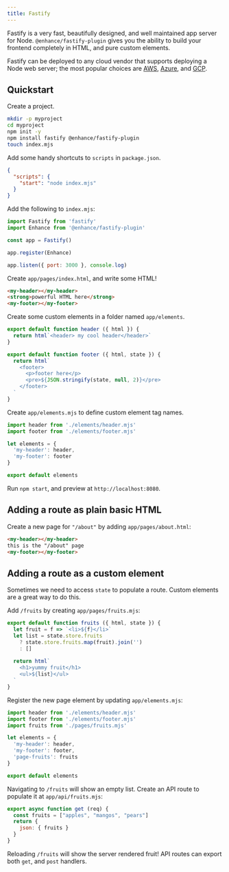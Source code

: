 ```yaml
---
title: Fastify
---
```


Fastify is a very fast, beautifully designed, and well maintained app server for Node. `@enhance/fastify-plugin` gives you the ability to build your frontend completely in HTML, and pure custom elements.

Fastify can be deployed to any cloud vendor that supports deploying a Node web server; the most popular choices are [AWS](https://aws.amazon.com/getting-started/hands-on/deploy-nodejs-web-app/), [Azure](https://docs.microsoft.com/en-us/azure/app-service/quickstart-nodejs?tabs=linux&pivots=development-environment-vscode), and [GCP](https://cloud.google.com/run/docs/quickstarts/build-and-deploy/deploy-nodejs-service).

## Quickstart

Create a project.

```bash
mkdir -p myproject
cd myproject
npm init -y
npm install fastify @enhance/fastify-plugin
touch index.mjs
```

Add some handy shortcuts to `scripts` in `package.json`.

```json
{
  "scripts": {
    "start": "node index.mjs"
  }
}
```

Add the following to `index.mjs`:

<doc-code filename="index.mjs" numbered>

```javascript
import Fastify from 'fastify'
import Enhance from '@enhance/fastify-plugin'

const app = Fastify()

app.register(Enhance)

app.listen({ port: 3000 }, console.log)
```

</doc-code>

Create `app/pages/index.html`, and write some HTML!

<doc-code filename="app/pages/index.html" numbered>

```html
<my-header></my-header>
<strong>powerful HTML here</strong>
<my-footer></my-footer>
```

</doc-code>

Create some custom elements in a folder named `app/elements`.

<doc-code filename="app/elements/header.mjs" numbered>

```javascript
export default function header ({ html }) {
  return html`<header> my cool header</header>`
}
```

</doc-code>

<doc-code filename="app/elements/footer.mjs" numbered>

```javascript
export default function footer ({ html, state }) {
  return html`
    <footer>
      <p>footer here</p>
      <pre>${JSON.stringify(state, null, 2)}</pre>
    </footer>
  `
}
```

</doc-code>

Create `app/elements.mjs` to define custom element tag names.

<doc-code filename="app/elements.mjs" numbered>

```javascript
import header from './elements/header.mjs'
import footer from './elements/footer.mjs'

let elements = {
  'my-header': header,
  'my-footer': footer
}

export default elements
```

</doc-code>

Run `npm start`, and preview at `http://localhost:8080`.

## Adding a route as plain basic HTML

Create a new page for `"/about"` by adding `app/pages/about.html`:

<doc-code filename="app/pages/about.html" numbered>

```html
<my-header></my-header>
this is the "/about" page
<my-footer></my-footer>
```

</doc-code>

## Adding a route as a custom element

Sometimes we need to access `state` to populate a route. Custom elements are a great way to do this.

Add `/fruits` by creating `app/pages/fruits.mjs`:

<doc-code filename="app/pages/fruits.mjs" numbered>

```javascript
export default function fruits ({ html, state }) {
  let fruit = f => `<li>${f}</li>`
  let list = state.store.fruits
    ? state.store.fruits.map(fruit).join('')
    : []
  
  return html`
    <h1>yummy fruit</h1>
    <ul>${list}</ul>
  `
}
```

</doc-code>

Register the new page element by updating `app/elements.mjs`:

<doc-code filename="app/elements.mjs" highlight="3-add,8-add" numbered>

```javascript
import header from './elements/header.mjs'
import footer from './elements/footer.mjs'
import fruits from './pages/fruits.mjs'

let elements = {
  'my-header': header,
  'my-footer': footer,
  'page-fruits': fruits
}

export default elements
```

</doc-code>

Navigating to `/fruits` will show an empty list. Create an API route to populate it at `app/api/fruits.mjs`:

<doc-code filename="app/api/fruits.mjs" numbered>

```javascript
export async function get (req) {
  const fruits = ["apples", "mangos", "pears"]
  return {
    json: { fruits }
  }
}
```

</doc-code>

Reloading `/fruits` will show the server rendered fruit! API routes can export both `get`, and `post` handlers.
